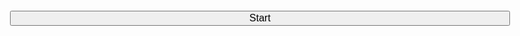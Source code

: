 <!DOCTYPE html>
<html lang="en">
<head>
  <meta charset="UTF-8" />
  <meta name="viewport" content="width=device-width, initial-scale=1.0"/>
  <title>Bag JSON Creator</title>
  <style>
    body { font-family: Arial, sans-serif; padding: 20px; max-width: 800px; margin: auto; }
    button, select, input { margin: 10px 0; font-size: 16px; width: 100%; max-width: 100%; }
    .hidden { display: none; }
    .bag-section, .item-section { margin-top: 20px; }
    pre { background: #f3f3f3; padding: 10px; overflow: auto; }
  </style>
</head>
<body>
  <button id="startBtn">Start</button>

  <div id="bagContainer" class="bag-section hidden">
    <h3>Select Bags</h3>
    <div id="bags"></div>
  </div>

  <div id="itemContainer" class="item-section hidden">
    <h3>Assign Items to Bags</h3>
    <div id="items"></div>
    <button onclick="generateJSON()">Generate JSON</button>
    <pre id="output"></pre>
  </div>

  <script>
    const bagList = ["Large Blue Bag", "Medium Red Bag", "Small Green Bag"];
    let raygunsWithChildren = [];

    document.getElementById('startBtn').addEventListener('click', async () => {
      try {
        const response = await fetch("https://percthirty.github.io/Animal-Company-ID-Tracker/data.json");
        const data = await response.json();
        ray
